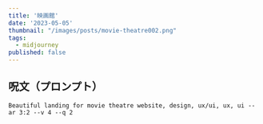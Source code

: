 ```yaml
---
title: '映画館'
date: '2023-05-05'
thumbnail: "/images/posts/movie-theatre002.png"
tags:
  - midjourney
published: false
---
```


## 呪文（プロンプト）
```
Beautiful landing for movie theatre website, design, ux/ui, ux, ui --ar 3:2 --v 4 --q 2
```